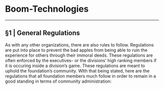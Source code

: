 # Boom-Technologies

----------------------------------------------------------

## §1 | General Regulations 
As with any other organizations, there are also rules to follow. Regulations are put into place to prevent the bad apples from being able to ruin the experience for others through their immoral deeds. These regulations are often enforced by the executives- or the divisions’ high ranking members if it is occuring inside a division’s game. These regulations are meant to uphold the foundation’s community. WIth that being stated, here are the regulations that all foundation members much follow in order to remain in a good standing in terms of community administration:
